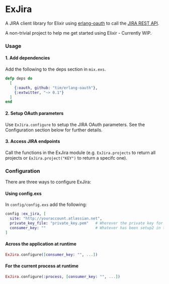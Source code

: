 # ExJira

A JIRA client library for Elixir using <a href="https://github.com/tim/erlang-oauth/" target="_blank">erlang-oauth</a> to call the <a href="https://docs.atlassian.com/jira/REST/latest/" target="_blank">JIRA REST API</a>.

A non-trivial project to help me get started using Elixir - Currently WIP.


### Usage

#### 1. Add dependencies

Add the following to the deps section in `mix.exs`.

```elixir
defp deps do
  [
    {:oauth, github: "tim/erlang-oauth"},
    {:extwitter, "~> 0.1"}
  ]
end
```

#### 2. Setup OAuth parameters

Use `ExJira.configure` to setup the JIRA OAuth parameters. See the Configuration section below for further details.

#### 3. Access JIRA endpoints

Call the functions in the ExJira module (e.g. `ExJira.projects` to return all projects or `ExJira.project("KEY")` to return a specifc one).


### Configuration

There are three ways to configure ExJira:

#### Using config.exs

In `config/config.exs` add the following:

```elixir
config :ex_jira, [
  site: "http://youraccount.atlassian.net",
  private_key_file: "private_key.pem"   # Wherever the private key for the Application Link lives.
  consumer_key: ""                      # Whatever has been setup2 in the Application Links section in Jira.
]
```

#### Across the application at runtime

```elixir
ExJira.configure([consumer_key: "", ...])
```

#### For the current process at runtime

```elixir
ExJira.configure(:process, [consumer_key: "", ...])
```